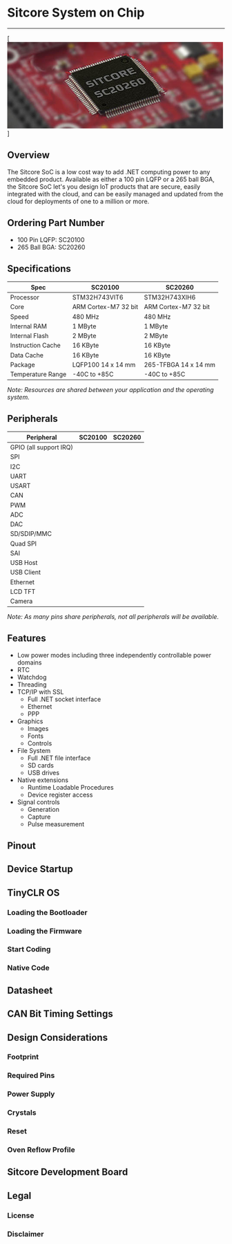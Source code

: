 # Sitcore System on Chip
---
[![Sitcore SC20260](images/sc20260Board.jpg)]

## Overview
The Sitcore SoC is a low cost way to add .NET computing power to any embedded product. Available as either a 100 pin LQFP or a 265 ball BGA, the Sitcore SoC let's you design IoT products that are secure, easily integrated with the cloud, and can be easily managed and updated from the cloud for deployments of one to a million or more.

## Ordering Part Number
* 100 Pin LQFP: SC20100
* 265 Ball BGA: SC20260

## Specifications

| Spec               | SC20100                   | SC20260              |
|--------------------|---------------------------|----------------------|
| Processor          | STM32H743VIT6             | STM32H743XIH6        |
| Core               | ARM Cortex-M7 32 bit      | ARM Cortex-M7 32 bit |
| Speed              | 480 MHz                   | 480 MHz              |
| Internal RAM       | 1 MByte                   | 1 MByte              |
| Internal Flash     | 2 MByte                   | 2 MByte              |
| Instruction Cache  | 16 KByte                  | 16 KByte             |
| Data Cache         | 16 KByte                  | 16 KByte             |
| Package            | LQFP100 14 x 14 mm        | 265-TFBGA 14 x 14 mm |
| Temperature Range  | -40C to +85C              | -40C to +85C         |

*Note: Resources are shared between your application and the operating system.*

## Peripherals

| Peripheral            | SC20100                   | SC20260              |
|-----------------------|---------------------------|----------------------|
| GPIO (all support IRQ)|                           |                      |
| SPI                   |                           |                      |
| I2C                   |                           |                      |
| UART                  |                           |                      |
| USART                 |                           |                      |
| CAN                   |                           |                      |
| PWM                   |                           |                      |
| ADC                   |                           |                      |
| DAC                   |                           |                      |
| SD/SDIP/MMC           |                           |                      |
| Quad SPI              |                           |                      |
| SAI                   |                           |                      |
| USB Host              |                           |                      |
| USB Client            |                           |                      |
| Ethernet              |                           |                      |
| LCD TFT               |                           |                      |
| Camera                |                           |                      |

*Note: As many pins share peripherals, not all peripherals will be available.*

## Features

* Low power modes including three independently controllable power domains
* RTC
* Watchdog
* Threading
* TCP/IP with SSL
  * Full .NET socket interface
  * Ethernet
  * PPP
* Graphics
  * Images
  * Fonts
  * Controls
* File System
  * Full .NET file interface
  * SD cards
  * USB drives
* Native extensions
  * Runtime Loadable Procedures
  * Device register access
* Signal controls
  * Generation
  * Capture
  * Pulse measurement
    
## Pinout

## Device Startup

## TinyCLR OS

### Loading the Bootloader

### Loading the Firmware

### Start Coding

### Native Code

## Datasheet

## CAN Bit Timing Settings

## Design Considerations

### Footprint

### Required Pins

### Power Supply

### Crystals

### Reset

### Oven Reflow Profile

## Sitcore Development Board

## Legal

### License

### Disclaimer